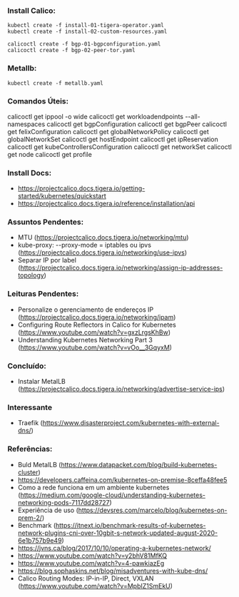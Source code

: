 ### Install Calico:
```
kubectl create -f install-01-tigera-operator.yaml
kubectl create -f install-02-custom-resources.yaml

calicoctl create -f bgp-01-bgpconfiguration.yaml
calicoctl create -f bgp-02-peer-tor.yaml
```

### Metallb:
```
kubectl create -f metallb.yaml
```

### Comandos Úteis:
calicoctl get ippool -o wide
calicoctl get workloadendpoints --all-namespaces
calicoctl get bgpConfiguration
calicoctl get bgpPeer
calicoctl get felixConfiguration
calicoctl get globalNetworkPolicy
calicoctl get globalNetworkSet
calicoctl get hostEndpoint
calicoctl get ipReservation
calicoctl get kubeControllersConfiguration
calicoctl get networkSet
calicoctl get node
calicoctl get profile

### Install Docs:
  * https://projectcalico.docs.tigera.io/getting-started/kubernetes/quickstart
  * https://projectcalico.docs.tigera.io/reference/installation/api

### Assuntos Pendentes:
  * MTU (https://projectcalico.docs.tigera.io/networking/mtu)
  * kube-proxy: --proxy-mode = iptables ou ipvs (https://projectcalico.docs.tigera.io/networking/use-ipvs)
  * Separar IP por label (https://projectcalico.docs.tigera.io/networking/assign-ip-addresses-topology)
  
### Leituras Pendentes:
  * Personalize o gerenciamento de endereços IP (https://projectcalico.docs.tigera.io/networking/ipam)
  * Configuring Route Reflectors in Calico for Kubernetes (https://www.youtube.com/watch?v=gxzLrgsKhBw)  
  * Understanding Kubernetes Networking Part 3 (https://www.youtube.com/watch?v=vOo__3GqyxM)

### Concluído:
  * Instalar MetalLB (https://projectcalico.docs.tigera.io/networking/advertise-service-ips)

### Interessante
  * Traefik (https://www.disasterproject.com/kubernetes-with-external-dns/)

### Referências: 
  * Buld MetalLB (https://www.datapacket.com/blog/build-kubernetes-cluster)
  * https://developers.caffeina.com/kubernetes-on-premise-8ceffa48fee5
  * Como a rede funciona em um ambiente kubernetes (https://medium.com/google-cloud/understanding-kubernetes-networking-pods-7117dd28727)
  * Experiência de uso (https://devsres.com/marcelo/blog/kubernetes-on-prem-2/)
  * Benchmark (https://itnext.io/benchmark-results-of-kubernetes-network-plugins-cni-over-10gbit-s-network-updated-august-2020-6e1b757b9e49)
  * https://jvns.ca/blog/2017/10/10/operating-a-kubernetes-network/
  * https://www.youtube.com/watch?v=y2bhV81MfKQ
  * https://www.youtube.com/watch?v=4-pawkiazEg
  * https://blog.sophaskins.net/blog/misadventures-with-kube-dns/
  * Calico Routing Modes: IP-in-IP, Direct, VXLAN (https://www.youtube.com/watch?v=MpbIZ1SmEkU)
